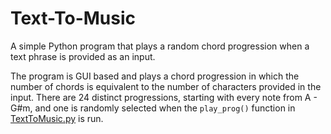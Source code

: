 # Text-To-Music
A simple Python program that plays a random chord progression when a text phrase is provided as an input.

The program is GUI based and plays a chord progression in which the number of chords is equivalent to the number of characters provided in the input. There are 24 distinct progressions, starting with every note from A - G#m, and one is randomly selected when the `play_prog()` function in [TextToMusic.py](TextToMusic.py) is run. 
